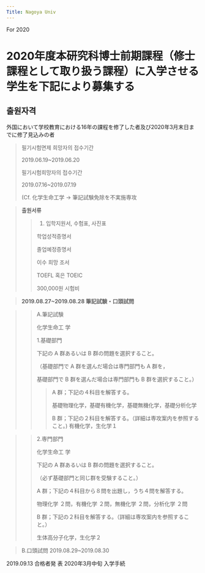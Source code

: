```yaml
---
Title: Nagoya Univ
---
```


For 2020

2020年度本研究科博士前期課程（修士課程として取り扱う課程）に入学させる学生を下記により募集する
===

출원자격
---
外国において学校教育における16年の課程を修了した者及び2020年3月末日までに修了見込みの者

>필기시험면제 희망자의 접수기간
>
>2019.06.19~2019.06.20
>
>필기시험희망자의 접수기간
>
>2019.07.16~2019.07.19
>
>(Cf.  化学生命工学 -> 筆記試験免除を不実施専攻

>**출원서류**
>
> >1. 입학지원서, 수험표, 사진표
> >
> >학업성적증명서
> >
> >졸업예정증명서
> >
> >이수 희망 조서
> >
> >TOEFL 혹은 TOEIC
> >
> >300,000원 시험비

>**2019.08.27~2019.08.28 筆記試験・口頭試問**

> >A.筆記試験
> >
> >化学生命工 学
> >
> >1.基礎部門
> >
> >下記の A 群あるいは B 群の問題を選択すること。
> >
> >（基礎部門で A 群を選んだ場合は専門部門も A 群を，
> >
> >基礎部門で B 群を選んだ場合は専門部門も B 群を選択すること。）
> >
> > >A 群；下記の４科目を解答する。
> > >
> > >基礎物理化学，基礎有機化学，基礎無機化学，基礎分析化学
> > >
> > >B 群；下記の２科目を解答する。（詳細は専攻案内を参照すること。)
> > >有機化学，生化学１

> >2.専門部門
> >
> >化学生命工 学
> >
> >下記の A 群あるいは B 群の問題を選択すること。
> >
> >（必ず基礎部門と同じ群を受験すること。）
> >
> >A 群；下記の４科目から８問を出題し，うち４問を解答する。
> >
> >物理化学 ２問，有機化学 ２問，無機化学 ２問，分析化学 ２問
> >
> >B 群；下記の２科目を解答する。（詳細は専攻案内を参照すること。）
> >
> >生体高分子化学，生化学２

>B.口頭試問 
2019.08.29~2019.08.30


2019.09.13 合格者発 表
2020年3月中旬 入学手続
